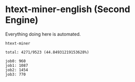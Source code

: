# htext-miner-english (Second Engine)

Everything doing here is automated.

```
htext-miner

total: 4271/9523 (44.84931219153628%)

job0: 960
job1: 1087
job2: 1454
job3: 770
```